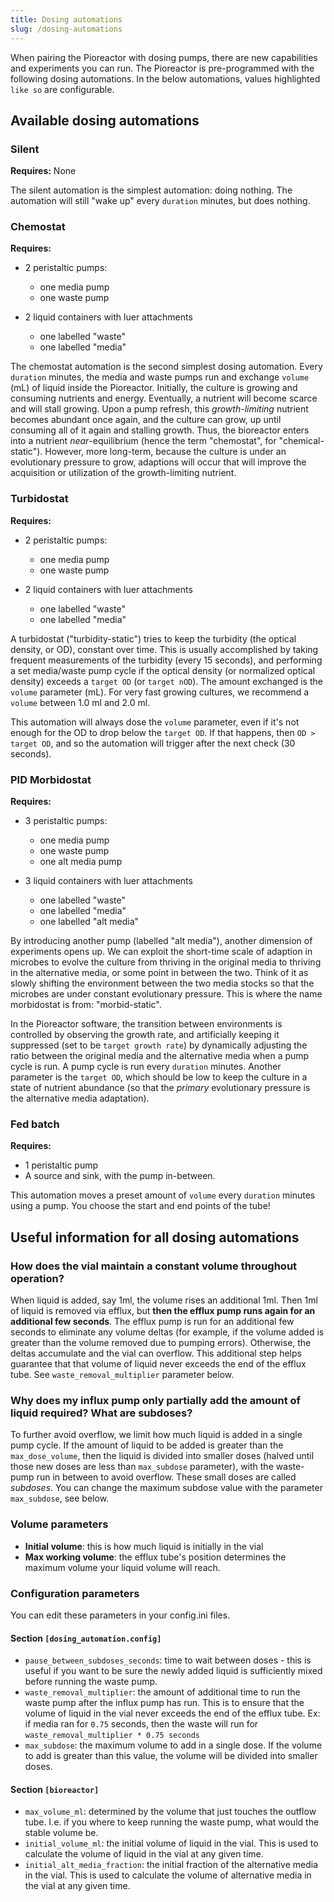 ```yaml
---
title: Dosing automations
slug: /dosing-automations
---
```



When pairing the Pioreactor with dosing pumps, there are new capabilities and experiments you can run. The Pioreactor is pre-programmed with the following dosing automations. In the below automations, values highlighted `like so` are configurable.

## Available dosing automations


### Silent

**Requires:** None

The silent automation is the simplest automation: doing nothing. The automation will still "wake up" every `duration` minutes, but does nothing.

### Chemostat

**Requires:**

* 2 peristaltic pumps:

    * one media pump
    * one waste pump

* 2 liquid containers with luer attachments

    * one labelled "waste"
    * one labelled "media"

The chemostat automation is the second simplest dosing automation. Every `duration` minutes, the media and waste pumps run and exchange `volume` (mL) of liquid inside the Pioreactor. Initially, the culture is growing and consuming nutrients and energy. Eventually, a nutrient will become scarce and will stall growing. Upon a pump refresh, this _growth-limiting_ nutrient becomes abundant once again, and the culture can grow, up until consuming all of it again and stalling growth. Thus, the bioreactor enters into a nutrient _near_\-equilibrium (hence the term "chemostat", for "chemical-static"). However, more long-term, because the culture is under an evolutionary pressure to grow, adaptions will occur that will improve the acquisition or utilization of the growth-limiting nutrient.

### Turbidostat

**Requires:**

* 2 peristaltic pumps:

    * one media pump
    * one waste pump

* 2 liquid containers with luer attachments

    * one labelled "waste"
    * one labelled "media"


A turbidostat ("turbidity-static") tries to keep the turbidity (the optical density, or OD), constant over time. This is usually accomplished by taking frequent measurements of the turbidity (every 15 seconds), and performing a set media/waste pump cycle if the optical density (or normalized optical density) exceeds a `target OD` (or `target nOD`). The amount exchanged is the `volume` parameter (mL). For very fast growing cultures, we recommend a `volume` between 1.0 ml and 2.0 ml.

This automation will always dose the `volume` parameter, even if it's not enough for the OD to drop below the `target OD`. If that happens, then `OD > target OD`, and so the automation will trigger after the next check (30 seconds).

### PID Morbidostat

**Requires:**

* 3 peristaltic pumps:

    * one media pump
    * one waste pump
    * one alt media pump

* 3 liquid containers with luer attachments

    * one labelled "waste"
    * one labelled "media"
    * one labelled "alt media"


By introducing another pump (labelled "alt media"), another dimension of experiments opens up. We can exploit the short-time scale of adaption in microbes to evolve the culture from thriving in the original media to thriving in the alternative media, or some point in between the two. Think of it as slowly shifting the environment between the two media stocks so that the microbes are under constant evolutionary pressure. This is where the name morbidostat is from: "morbid-static".

In the Pioreactor software, the transition between environments is controlled by observing the growth rate, and artificially keeping it suppressed (set to be `target growth rate`) by dynamically adjusting the ratio between the original media and the alternative media when a pump cycle is run. A pump cycle is run every `duration` minutes. Another parameter is the `target OD`, which should be low to keep the culture in a state of nutrient abundance (so that the _primary_ evolutionary pressure is the alternative media adaptation).

### Fed batch

**Requires:**

*   1 peristaltic pump
*   A source and sink, with the pump in-between.

This automation moves a preset amount of `volume` every `duration` minutes using a pump. You choose the start and end points of the tube!


## Useful information for all dosing automations


### How does the vial maintain a constant volume throughout operation?

When liquid is added, say 1ml, the volume rises an additional 1ml. Then 1ml of liquid is removed via efflux, but **then the efflux pump runs again for an additional few seconds**. The efflux pump is run for an additional few seconds to eliminate any volume deltas (for example, if the volume added is greater than the volume removed due to pumping errors). Otherwise, the deltas accumulate and the vial can overflow. This additional step helps guarantee that that volume of liquid never exceeds the end of the efflux tube. See `waste_removal_multiplier` parameter below.

### Why does my influx pump only partially add the amount of liquid required? What are subdoses?

To further avoid overflow, we limit how much liquid is added in a single pump cycle. If the amount of liquid to be added is greater than the `max_dose_volume`, then the liquid is divided into smaller doses (halved until those new doses are less than `max_subdose` parameter), with the waste-pump run in between to avoid overflow. These small doses are called _subdoses_. You can change the maximum subdose value with the parameter `max_subdose`, see below.

###  Volume parameters


 - **Initial volume**: this is how much liquid is initially in the vial
 - **Max working volume**: the efflux tube's position determines the maximum volume your liquid volume will reach.


###  Configuration parameters

You can edit these parameters in your config.ini files.


#### Section `[dosing_automation.config]`

 - `pause_between_subdoses_seconds`: time to wait between doses - this is useful if you want to be sure the newly added liquid is sufficiently mixed before running the waste pump.
 - `waste_removal_multiplier`: the amount of additional time to run the waste pump after the influx pump has run. This is to ensure that the volume of liquid in the vial never exceeds the end of the efflux tube. Ex: if media ran for `0.75` seconds, then the waste will run for `waste_removal_multiplier * 0.75 seconds`
 - `max_subdose`: the maximum volume to add in a single dose. If the volume to add is greater than this value, the volume will be divided into smaller doses.


#### Section `[bioreactor]`

 - `max_volume_ml`: determined by the volume that just touches the outflow tube. I.e. if you where to keep running the waste pump, what would the stable volume be.
 - `initial_volume_ml`: the initial volume of liquid in the vial. This is used to calculate the volume of liquid in the vial at any given time.
 - `initial_alt_media_fraction`: the initial fraction of the alternative media in the vial. This is used to calculate the volume of alternative media in the vial at any given time.